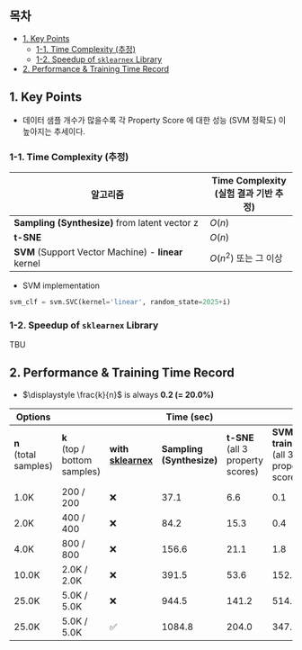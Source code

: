 ## 목차

* [1. Key Points](#1-key-points)
  * [1-1. Time Complexity (추정)](#1-1-time-complexity-추정) 
  * [1-2. Speedup of ```sklearnex``` Library](#1-2-speedup-of-sklearnex-library)
* [2. Performance & Training Time Record](#2-performance--training-time-record)

## 1. Key Points

* 데이터 샘플 개수가 많을수록 각 Property Score 에 대한 성능 (SVM 정확도) 이 높아지는 추세이다.

### 1-1. Time Complexity (추정)

| 알고리즘                                                 | Time Complexity<br>(실험 결과 기반 추정) |
|------------------------------------------------------|----------------------------------|
| **Sampling (Synthesize)** from latent vector z       | $O(n)$                           |
| **t-SNE**                                            | $O(n)$                           |
| **SVM** (Support Vector Machine) - **linear** kernel | $O(n^2)$ 또는 그 이상                 |

* SVM implementation

```python
svm_clf = svm.SVC(kernel='linear', random_state=2025+i)
```

### 1-2. Speedup of ```sklearnex``` Library

TBU

## 2. Performance & Training Time Record

* $\displaystyle \frac{k}{n}$ is always **0.2 (= 20.0%)**

| Options                  |                                 |                                                                                                                      | Time (sec)                |                                      |                                             | Performance                    |                                 |                                |
|--------------------------|---------------------------------|----------------------------------------------------------------------------------------------------------------------|---------------------------|--------------------------------------|---------------------------------------------|--------------------------------|---------------------------------|--------------------------------|
| **n**<br>(total samples) | **k**<br>(top / bottom samples) | **with [sklearnex](https://medium.com/intel-analytics-software/from-hours-to-minutes-600x-faster-svm-647f904c31ae)** | **Sampling (Synthesize)** | **t-SNE**<br>(all 3 property scores) | **SVM training**<br>(all 3 property scores) | **```eyes``` acc.<br>(0 ~ 1)** | **```mouth``` acc.<br>(0 ~ 1)** | **```pose``` acc.<br>(0 ~ 1)** |
| 1.0K                     | 200 / 200                       | ❌                                                                                                                    | 37.1                      | 6.6                                  | 0.1                                         | 0.6750                         | 0.7375                          | 0.6250                         |
| 2.0K                     | 400 / 400                       | ❌                                                                                                                    | 84.2                      | 15.3                                 | 0.4                                         | 0.5938                         | 0.6875                          | 0.6625                         |
| 4.0K                     | 800 / 800                       | ❌                                                                                                                    | 156.6                     | 21.1                                 | 1.8                                         | 0.6750                         | 0.7156                          | 0.7344                         |
| 10.0K                    | 2.0K / 2.0K                     | ❌                                                                                                                    | 391.5                     | 53.6                                 | 152.2                                       | 0.7788                         | 0.8100                          | 0.7850                         |
| 25.0K                    | 5.0K / 5.0K                     | ❌                                                                                                                    | 944.5                     | 141.2                                | 514.6                                       | 0.8175                         | 0.8295                          | 0.8485                         |
| 25.0K                    | 5.0K / 5.0K                     | ✅                                                                                                                    | 1084.8                    | 204.0                                | 347.6                                       | 0.8150                         | 0.8110                          | 0.8385                         |